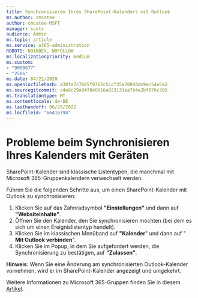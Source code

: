 ```yaml
---
title: Synchronisieren Ihres SharePoint-Kalenders mit Outlook
ms.author: cmcatee
author: cmcatee-MSFT
manager: scotv
audience: Admin
ms.topic: article
ms.service: o365-administration
ROBOTS: NOINDEX, NOFOLLOW
ms.localizationpriority: medium
ms.custom:
- "9000677"
- "2586"
ms.date: 04/21/2020
ms.openlocfilehash: a30fe7c7b05f9763c5ccf35a709d4dc9ec54e5a2
ms.sourcegitcommit: c4e8c29a94f840816a023131ea7b4a2bf876c305
ms.translationtype: MT
ms.contentlocale: de-DE
ms.lasthandoff: 06/29/2022
ms.locfileid: "66416794"
---
```

# <a name="issues-synchronizing-your-calendar-to-devices"></a>Probleme beim Synchronisieren Ihres Kalenders mit Geräten

SharePoint-Kalender sind klassische Listentypen, die manchmal mit Microsoft 365-Gruppenkalendern verwechselt werden.

Führen Sie die folgenden Schritte aus, um einen SharePoint-Kalender mit Outlook zu synchronisieren:

1. Klicken Sie auf das Zahnradsymbol **"Einstellungen"** und dann auf **"Websiteinhalte"**.
2. Öffnen Sie den Kalender, den Sie synchronisieren möchten (bei dem es sich um einen Ereignislistentyp handelt).
3. Klicken Sie im klassischen Menüband auf **"Kalender**" und dann auf " **Mit Outlook verbinden**".
4. Klicken Sie im Popup, in dem Sie aufgefordert werden, die Synchronisierung zu bestätigen, auf **"Zulassen"**.

**Hinweis**: Wenn Sie eine Änderung am synchronisierten Outlook-Kalender vornehmen, wird er im SharePoint-Kalender angezeigt und umgekehrt.

Weitere Informationen zu Microsoft 365-Gruppen finden Sie in diesem [Artikel](https://support.office.com/article/Learn-about-Office-365-groups-b565caa1-5c40-40ef-9915-60fdb2d97fa2).
